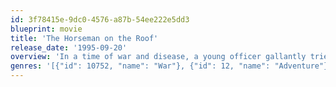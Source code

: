 ```yaml
---
id: 3f78415e-9dc0-4576-a87b-54ee222e5dd3
blueprint: movie
title: 'The Horseman on the Roof'
release_date: '1995-09-20'
overview: 'In a time of war and disease, a young officer gallantly tries to help a young woman find her husband.'
genres: '[{"id": 10752, "name": "War"}, {"id": 12, "name": "Adventure"}, {"id": 18, "name": "Drama"}, {"id": 10749, "name": "Romance"}]'
---
```


